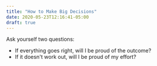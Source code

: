 ```yaml
---
title: "How to Make Big Decisions"
date: 2020-05-23T12:16:41-05:00
draft: true
---
```


Ask yourself two questions:
- If everything goes right, will I be proud of the outcome?
- If it doesn't work out, will I be proud of my effort?
